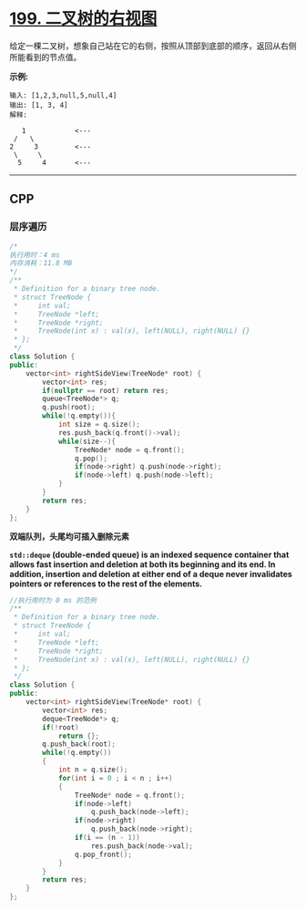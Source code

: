 # [199. 二叉树的右视图](https://leetcode-cn.com/problems/binary-tree-right-side-view/)

给定一棵二叉树，想象自己站在它的右侧，按照从顶部到底部的顺序，返回从右侧所能看到的节点值。

**示例:**

```
输入: [1,2,3,null,5,null,4]
输出: [1, 3, 4]
解释:

   1            <---
 /   \
2     3         <---
 \     \
  5     4       <---
```

***

## CPP

### 层序遍历

```cpp
/*
执行用时：4 ms
内存消耗：11.8 MB
*/
/**
 * Definition for a binary tree node.
 * struct TreeNode {
 *     int val;
 *     TreeNode *left;
 *     TreeNode *right;
 *     TreeNode(int x) : val(x), left(NULL), right(NULL) {}
 * };
 */
class Solution {
public:
    vector<int> rightSideView(TreeNode* root) {
        vector<int> res;
        if(nullptr == root) return res;
        queue<TreeNode*> q;
        q.push(root);
        while(!q.empty()){
            int size = q.size();
            res.push_back(q.front()->val);
            while(size--){
                TreeNode* node = q.front();
                q.pop();
                if(node->right) q.push(node->right);
                if(node->left) q.push(node->left);
            }
        }
        return res;
    }
};
```



**双端队列，头尾均可插入删除元素**

**`std::deque` (double-ended queue) is an indexed sequence container that allows fast insertion and deletion at both its beginning and its end. In addition, insertion and deletion at either end of a deque never invalidates pointers or references to the rest of the elements.**

```cpp
//执行用时为 0 ms 的范例
/**
 * Definition for a binary tree node.
 * struct TreeNode {
 *     int val;
 *     TreeNode *left;
 *     TreeNode *right;
 *     TreeNode(int x) : val(x), left(NULL), right(NULL) {}
 * };
 */
class Solution {
public:
    vector<int> rightSideView(TreeNode* root) {
        vector<int> res;
        deque<TreeNode*> q;
        if(!root)
            return {};
        q.push_back(root);
        while(!q.empty())
        {
            int n = q.size();
            for(int i = 0 ; i < n ; i++)
            {
                TreeNode* node = q.front();
                if(node->left)
                    q.push_back(node->left);
                if(node->right)
                    q.push_back(node->right);
                if(i == (n - 1))
                    res.push_back(node->val);
                q.pop_front();
            }
        }
        return res;
    }
};
```

